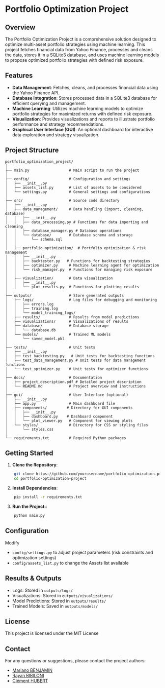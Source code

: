 # Portfolio Optimization Project

## Overview

The Portfolio Optimization Project is a comprehensive solution designed to optimize multi-asset portfolio strategies using machine learning. This project fetches financial data from Yahoo Finance, processes and cleans the data, stores it in a SQLite3 database, and uses machine learning models to propose optimized portfolio strategies with defined risk exposure.

## Features

- **Data Management**: Fetches, cleans, and processes financial data using the Yahoo Finance API.
- **Database Integration**: Stores processed data in a SQLite3 database for efficient querying and management.
- **Machine Learning**: Utilizes machine learning models to optimize portfolio strategies for maximized returns with defined risk exposure.
- **Visualization**: Provides visualizations and reports to illustrate portfolio performance and strategy recommendations.
- **Graphical User Interface (GUI)**: An optional dashboard for interactive data exploration and strategy visualization.

## Project Structure
```
portfolio_optimization_project/
│
├── main.py                  # Main script to run the project
│
├── config/                  # Configuration and settings
│   ├── __init__.py          
│   ├── assets_list.py       # List of assets to be considered
│   └── settings.py          # General settings and configurations
│
├── src/                     # Source code directory
│   ├── __init__.py          
│   ├── data_management/     # Data handling (import, cleaning, database)
│   │   ├── __init__.py      
│   │   ├── data_processing.py # Functions for data importing and cleaning
│   │   ├── database_manager.py # Database operations
│   │   └── database/        # Database schema and storage
│   │       └── schema.sql   
│   │
│   ├── portfolio_optimization/  # Portfolio optimization & risk management
│   │   ├── __init__.py      
│   │   ├── backtester.py   # Functions for backtesting strategies
│   │   ├── optimizer.py     # Machine learning agent for optimization
│   │   └── risk_manager.py  # Functions for managing risk exposure
│   │
│   ├── visualization/       # Data visualization
│   │   ├── __init__.py      
│   │   └── plot_results.py  # Functions for plotting results
│
├── outputs/                 # Store generated outputs
│   ├── logs/                # Log files for debugging and monitoring
│   │   ├── errors.log       
│   │   ├── training.log     
│   │   └── model_training_logs/
│   ├── results/             # Results from model predictions
│   ├── visualizations/      # Visualizations of results
│   ├── database/            # Database storage
│   │   └── database.db      
│   └── models/              # Trained ML models
│       └── saved_model.pkl  
│
├── tests/                   # Unit tests
│   ├── __init__.py          
│   ├── test_backtesting.py   # Unit tests for backtesting functions
│   ├── test_data_management.py # Unit tests for data management functions
│   └── test_optimizer.py    # Unit tests for optimizer functions
│
├── docs/                    # Documentation
│   ├── project_description.pdf # Detailed project description
│   └── README.md            # Project overview and instructions
│
├── gui/                     # User Interface (optional)
│   ├── __init__.py          
│   ├── app.py               # Main dashboard file
│   ├── components/         # Directory for GUI components
│   │   ├── __init__.py      
│   │   ├── dashboard.py    # Dashboard component
│   │   └── plot_viewer.py   # Component for viewing plots
│   └── styles/              # Directory for CSS or styling files
│       └── styles.css       
│
└── requirements.txt         # Required Python packages
```

## Getting Started

1. **Clone the Repository**:
```bash
    git clone https://github.com/yourusername/portfolio-optimization-project.git
    cd portfolio-optimization-project
```

2. **Install Dependencies**:
```bash
    pip install -r requirements.txt
```
3. **Run the Project:**:
```bash
    python main.py
```

## Configuration
Modify
- `config/settings.py` to adjust project parameters (risk constraints and optimization settings)
- `config/assets_list.py` to change the Assets list available

## Results & Outputs
- Logs: Stored in `outputs/logs/`
- Visualizations: Stored in `outputs/visualizations/`
- Model Predictions: Stored in `outputs/results/`
- Trained Models: Saved in `outputs/models/`

## License
This project is licensed under the MIT License

## Contact
For any questions or suggestions, please contact the project authors:
- [Mariano BENJAMIN](mailto:mariano.benjamin@dauphine.eu)
- [Rayan BIBILONI](mailto:rayan.bibiloni@dauphine.eu)
- [Clément HUBERT](mailto:clement.hubert@dauphine.eu)
